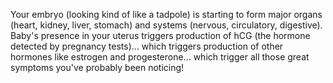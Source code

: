 Your embryo (looking kind of like a tadpole) is starting to form major organs (heart, kidney, liver, stomach) and systems (nervous, circulatory, digestive). Baby's presence in your uterus triggers production of hCG (the hormone detected by pregnancy tests)... which triggers production of other hormones like estrogen and progesterone... which trigger all those great symptoms you've probably been noticing!